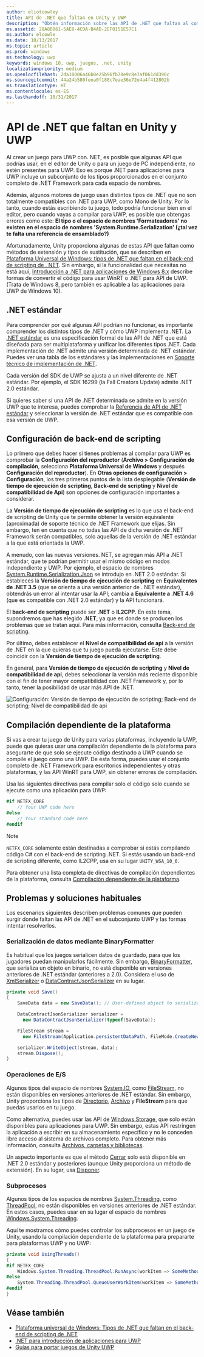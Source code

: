 ```yaml
---
author: eliotcowley
title: API de .NET que faltan en Unity y UWP
description: "Obtén información sobre las API de .NET que faltan al compilar juegos de UWP en Unity y las soluciones de problemas comunes."
ms.assetid: 28A8B061-5AE8-4CDA-B4AB-2EF0151E57C1
ms.author: elcowle
ms.date: 10/13/2017
ms.topic: article
ms.prod: windows
ms.technology: uwp
keywords: windows 10, uwp, juegos, .net, unity
localizationpriority: medium
ms.openlocfilehash: 2da10006a46b0e25b96fb70e9c8e7af061dd390c
ms.sourcegitcommit: 44a24b580feea0f188c7eae36e72e4a4f412802b
ms.translationtype: HT
ms.contentlocale: es-ES
ms.lasthandoff: 10/31/2017
---
```

# <a name="missing-net-apis-in-unity-and-uwp"></a>API de .NET que faltan en Unity y UWP

Al crear un juego para UWP con. NET, es posible que algunas API que podrías usar, en el editor de Unity o para un juego de PC independiente, no estén presentes para UWP. Eso es porque .NET para aplicaciones para UWP incluye un subconjunto de los tipos proporcionados en el conjunto completo de .NET Framework para cada espacio de nombres.

Además, algunos motores de juego usan distintos tipos de .NET que no son totalmente compatibles con .NET para UWP, como Mono de Unity. Por lo tanto, cuando estás escribiendo tu juego, todo podría funcionar bien en el editor, pero cuando vayas a compilar para UWP, es posible que obtengas errores como este: **El tipo o el espacio de nombres 'Formateadores' no existen en el espacio de nombres 'System.Runtime.Serialization' (¿tal vez te falta una referencia de ensamblado?)**

Afortunadamente, Unity proporciona algunas de estas API que faltan como métodos de extensión y tipos de sustitución, que se describen en [Plataforma Universal de Windows: tipos de .NET que faltan en el back-end de scripting de . NET](https://docs.unity3d.com/Manual/windowsstore-missingtypes.html). Sin embargo, si la funcionalidad que necesitas no está aquí, [Introducción a .NET para aplicaciones de Windows 8.x](https://msdn.microsoft.com/library/windows/apps/br230302) describe formas de convertir el código para usar WinRT o .NET para API de UWP. (Trata de Windows 8, pero también es aplicable a las aplicaciones para UWP de Windows 10).

## <a name="net-standard"></a>.NET estándar

Para comprender por qué algunas API podrían no funcionar, es importante comprender los distintos tipos de .NET y cómo UWP implementa .NET. La [.NET estándar](https://docs.microsoft.com/dotnet/standard/net-standard) es una especificación formal de las API de .NET que está diseñada para ser multiplataforma y unificar los diferentes tipos .NET. Cada implementación de .NET admite una versión determinada de .NET estándar. Puedes ver una tabla de los estándares y las implementaciones en [Soporte técnico de implementación de .NET](https://docs.microsoft.com/dotnet/standard/net-standard#net-implementation-support).

Cada versión del SDK de UWP se ajusta a un nivel diferente de .NET estándar. Por ejemplo, el SDK 16299 (la Fall Creators Update) admite .NET 2.0 estándar.

Si quieres saber si una API de .NET determinada se admite en la versión UWP que te interesa, puedes comprobar la [Referencia de API de .NET estándar](https://docs.microsoft.com/dotnet/api/index?view=netstandard-2.0) y seleccionar la versión de .NET estándar que es compatible con esa versión de UWP.

## <a name="scripting-backend-configuration"></a>Configuración de back-end de scripting

Lo primero que debes hacer si tienes problemas al compilar para UWP es comprobar la **Configuración del reproductor** (**Archivo > Configuración de compilación**, selecciona **Plataforma Universal de Windows** y después **Configuración del reproductor**). En **Otras opciones de configuración > Configuración**, los tres primeros puntos de la lista desplegable (**Versión de tiempo de ejecución de scripting**, **Back-end de scripting** y **Nivel de compatibilidad de Api**) son opciones de configuración importantes a considerar.

La **Versión de tiempo de ejecución de scripting** es lo que usa el back-end de scripting de Unity que te permite obtener la versión equivalente (aproximada) de soporte técnico de .NET Framework que elijas. Sin embargo, ten en cuenta que no todas las API de dicha versión de .NET Framework serán compatibles, solo aquellas de la versión de .NET estándar a la que está orientada la UWP.

A menudo, con las nuevas versiones. NET, se agregan más API a .NET estándar, que te podrían permitir usar el mismo código en modos independiente y UWP. Por ejemplo, el espacio de nombres [System.Runtime.Serialization.Json](https://docs.microsoft.com/dotnet/api/system.runtime.serialization.json) se introdujo en .NET 2.0 estándar. Si estableces la **Versión de tiempo de ejecución de scripting** en **Equivalentes de .NET 3.5** (que se orienta a una versión anterior de . NET estándar), obtendrás un error al intentar usar la API; cambia a **Equivalente a .NET 4.6** (que es compatible con .NET 2.0 estándar) y la API funcionará.

El **back-end de scripting** puede ser **.NET** o **IL2CPP**. En este tema, supondremos que has elegido **.NET**, ya que es donde se producen los problemas que se tratan aquí. Para más información, consulta [Back-end de scripting](https://docs.unity3d.com/Manual/windowsstore-scriptingbackends.html).

Por último, debes establecer el **Nivel de compatibilidad de api** a la versión de .NET en la que quieras que tu juego pueda ejecutarse. Este debe coincidir con la **Versión de tiempo de ejecución de scripting**.

En general, para **Versión de tiempo de ejecución de scripting** y **Nivel de compatibilidad de api**, debes seleccionar la versión más reciente disponible con el fin de tener mayor compatibilidad con .NET Framework y, por lo tanto, tener la posibilidad de usar más API de .NET.

![Configuración: Versión de tiempo de ejecución de scripting; Back-end de scripting; Nivel de compatibilidad de api](images/missing-dot-net-apis-in-unity-1.png)

## <a name="platform-dependent-compilation"></a>Compilación dependiente de la plataforma

Si vas a crear tu juego de Unity para varias plataformas, incluyendo la UWP, puede que quieras usar una compilación dependiente de la plataforma para asegurarte de que solo se ejecute código destinado a UWP cuando se compile el juego como una UWP. De esta forma, puedes usar el conjunto completo de .NET Framework para escritorios independientes y otras plataformas, y las API WinRT para UWP, sin obtener errores de compilación.

Usa las siguientes directivas para compilar solo el código solo cuando se ejecute como una aplicación para UWP:

```csharp
#if NETFX_CORE
    // Your UWP code here
#else
    // Your standard code here
#endif
```

> [!NOTE]
> `NETFX_CORE` solamente están destinadas a comprobar si estás compilando código C# con el back-end de scripting .NET. Si estás usando un back-end de scripting diferente, como IL2CPP, usa en su lugar `UNITY_WSA_10_0`.

Para obtener una lista completa de directivas de compilación dependientes de la plataforma, consulta [Compilación dependiente de la plataforma](https://docs.unity3d.com/Manual/PlatformDependentCompilation.html).

## <a name="common-issues-and-workarounds"></a>Problemas y soluciones habituales

Los escenarios siguientes describen problemas comunes que pueden surgir donde faltan las API de .NET en el subconjunto UWP y las formas intentar resolverlos.

### <a name="data-serialization-using-binaryformatter"></a>Serialización de datos mediante BinaryFormatter

Es habitual que los juegos serialicen datos de guardado, para que los jugadores puedan manipularlos fácilmente. Sin embargo, [BinaryFormatter](https://docs.microsoft.com/dotnet/api/system.runtime.serialization.formatters.binary.binaryformatter), que serializa un objeto en binario, no está disponible en versiones anteriores de .NET estándar (anteriores a 2.0). Considera el uso de [XmlSerializer](https://docs.microsoft.com/dotnet/api/system.xml.serialization.xmlserializer) o [DataContractJsonSerializer](https://docs.microsoft.com/dotnet/api/system.runtime.serialization.json.datacontractjsonserializer) en su lugar.

```csharp
private void Save()
{
    SaveData data = new SaveData(); // User-defined object to serialize

    DataContractJsonSerializer serializer = 
      new DataContractJsonSerializer(typeof(SaveData));

    FileStream stream = 
      new FileStream(Application.persistentDataPath, FileMode.CreateNew);

    serializer.WriteObject(stream, data);
    stream.Dispose();
}
```

### <a name="io-operations"></a>Operaciones de E/S

Algunos tipos del espacio de nombres [System.IO](https://docs.microsoft.com/dotnet/api/system.io), como [FileStream](https://docs.microsoft.com/dotnet/api/system.io.filestream), no están disponibles en versiones anteriores de .NET estándar. Sin embargo, Unity proporciona los tipos de [Directorio](https://docs.microsoft.com/dotnet/api/system.io.directory), [Archivo](https://docs.microsoft.com/dotnet/api/system.io.file) y **FileStream** para que puedas usarlos en tu juego.

Como alternativa, puedes usar las API de [Windows.Storage](https://docs.microsoft.com/uwp/api/Windows.Storage), que solo están disponibles para aplicaciones para UWP. Sin embargo, estas API restringen la aplicación a escribir en su almacenamiento específico y no le conceden libre acceso al sistema de archivos completo. Para obtener más información, consulta [Archivos, carpetas y bibliotecas](https://docs.microsoft.com/windows/uwp/files/).

Un aspecto importante es que el método [Cerrar](https://docs.microsoft.com/dotnet/api/system.io.stream.close) solo está disponible en .NET 2.0 estándar y posteriores (aunque Unity proporciona un método de extensión). En su lugar, usa [Disponer](https://docs.microsoft.com/dotnet/api/system.io.stream.dispose).

### <a name="threading"></a>Subprocesos

Algunos tipos de los espacios de nombres [System.Threading](https://docs.microsoft.com/dotnet/api/system.threading), como [ThreadPool](https://docs.microsoft.com/dotnet/api/system.threading.threadpool), no están disponibles en versiones anteriores de .NET estándar. En estos casos, puedes usar en su lugar el espacio de nombres [Windows.System.Threading](https://docs.microsoft.com/uwp/api/windows.system.threading).

Aquí te mostramos cómo puedes controlar los subprocesos en un juego de Unity, usando la compilación dependiente de la plataforma para prepararte para plataformas UWP y no UWP:

```csharp
private void UsingThreads()
{
#if NETFX_CORE
    Windows.System.Threading.ThreadPool.RunAsync(workItem => SomeMethod());
#else
    System.Threading.ThreadPool.QueueUserWorkItem(workItem => SomeMethod());
#endif
}
```

## <a name="see-also"></a>Véase también

* [Plataforma universal de Windows: Tipos de .NET que faltan en el back-end de scripting de .NET](https://docs.unity3d.com/Manual/windowsstore-missingtypes.html)
* [.NET para introducción de aplicaciones para UWP](https://msdn.microsoft.com/library/windows/apps/br230302)
* [Guías para portar juegos de Unity UWP](https://unity3d.com/partners/microsoft/porting-guides)